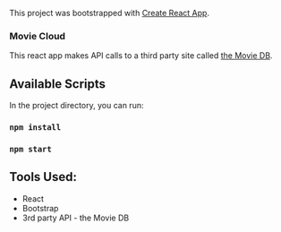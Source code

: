 This project was bootstrapped with [Create React App](https://github.com/facebook/create-react-app).

### Movie Cloud
This react app makes API calls to a third party site called [the Movie DB](https://www.themoviedb.org/). 

## Available Scripts

In the project directory, you can run:
### `npm install`

### `npm start`

## Tools Used: 
- React
- Bootstrap
- 3rd party API - the Movie DB


